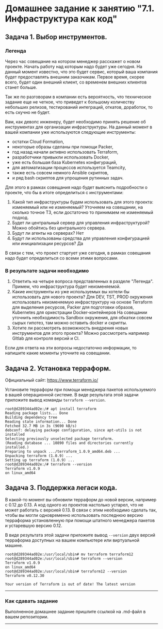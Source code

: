 # Домашнее задание к занятию "7.1. Инфраструктура как код"

## Задача 1. Выбор инструментов. 
 
### Легенда
 
Через час совещание на котором менеджер расскажет о новом проекте. Начать работу над которым надо 
будет уже сегодня. 
На данный момент известно, что это будет сервис, который ваша компания будет предоставлять внешним заказчикам.
Первое время, скорее всего, будет один внешний клиент, со временем внешних клиентов станет больше.

Так же по разговорам в компании есть вероятность, что техническое задание еще не четкое, что приведет к большому
количеству небольших релизов, тестирований интеграций, откатов, доработок, то есть скучно не будет.  
   
Вам, как девопс инженеру, будет необходимо принять решение об инструментах для организации инфраструктуры.
На данный момент в вашей компании уже используются следующие инструменты: 
- остатки Сloud Formation, 
- некоторые образы сделаны при помощи Packer,
- год назад начали активно использовать Terraform, 
- разработчики привыкли использовать Docker, 
- уже есть большая база Kubernetes конфигураций, 
- для автоматизации процессов используется Teamcity, 
- также есть совсем немного Ansible скриптов, 
- и ряд bash скриптов для упрощения рутинных задач.  

Для этого в рамках совещания надо будет выяснить подробности о проекте, что бы в итоге определиться с инструментами:

1. Какой тип инфраструктуры будем использовать для этого проекта: изменяемый или не изменяемый? Уточняем на совещании, на сколько точное ТЗ, если достаточно то принимаем не изменяемый подход.
1. Будет ли центральный сервер для управления инфраструктурой? Можно обойтись без центрального сервера.
1. Будут ли агенты на серверах? Нет
1. Будут ли использованы средства для управления конфигурацией или инициализации ресурсов? Да
 
В связи с тем, что проект стартует уже сегодня, в рамках совещания надо будет определиться со всеми этими вопросами.

### В результате задачи необходимо

1. Ответить на четыре вопроса представленных в разделе "Легенда". 
Примем, что инфраструктура будет неизменяемой.
1. Какие инструменты из уже используемых вы хотели бы использовать для нового проекта? 
Для DEV, TST, PROD окружения использовать неизменяемую инфраструктуру на основе Terraform для выделения ресурсов, Packer для подготовки образов, Kubernetes для оркестрации Docker-контейнеров
На совещании уточнить необходимость Sandbox окружения, для обкатки совсем сырых гипотез, там можно оставить docker и скрипты.
1. Хотите ли рассмотреть возможность внедрения новых инструментов для этого проекта? 
Можно рассмотреть например GItlab для контроля версий и CI.

Если для ответа на эти вопросы недостаточно информации, то напишите какие моменты уточните на совещании.


## Задача 2. Установка терраформ. 

Официальный сайт: https://www.terraform.io/

Установите терраформ при помощи менеджера пакетов используемого в вашей операционной системе.
В виде результата этой задачи приложите вывод команды `terraform --version`.
```text
root@d289344ad02e:/# apt install terraform
Reading package lists... Done
Building dependency tree
Reading state information... Done
Fetched 32.7 MB in 3s (9690 kB/s)
debconf: delaying package configuration, since apt-utils is not installed
Selecting previously unselected package terraform.
(Reading database ... 10890 files and directories currently installed.)
Preparing to unpack .../terraform_1.0.9_amd64.deb ...
Unpacking terraform (1.0.9) ...
Setting up terraform (1.0.9) ...
root@d289344ad02e:/# terraform --version
Terraform v1.0.9
on linux_amd64
```
## Задача 3. Поддержка легаси кода. 

В какой-то момент вы обновили терраформ до новой версии, например с 0.12 до 0.13. 
А код одного из проектов настолько устарел, что не может работать с версией 0.13. 
В связи с этим необходимо сделать так, чтобы вы могли одновременно использовать последнюю версию терраформа установленную при помощи
штатного менеджера пакетов и устаревшую версию 0.12. 

В виде результата этой задачи приложите вывод `--version` двух версий терраформа доступных на вашем компьютере 
или виртуальной машине.
```text
root@d289344ad02e:/usr/local/sbin# mv terraform terraform12
root@d289344ad02e:/usr/local/sbin# terraform --version
Terraform v1.0.9
on linux_amd64
root@d289344ad02e:/usr/local/sbin# terraform12 --version
Terraform v0.12.30

Your version of Terraform is out of date! The latest version
```
---

### Как cдавать задание

Выполненное домашнее задание пришлите ссылкой на .md-файл в вашем репозитории.

---
